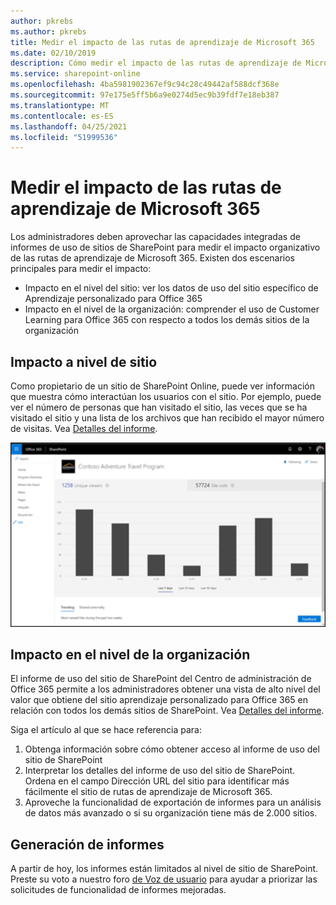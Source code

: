 ```yaml
---
author: pkrebs
ms.author: pkrebs
title: Medir el impacto de las rutas de aprendizaje de Microsoft 365
ms.date: 02/10/2019
description: Cómo medir el impacto de las rutas de aprendizaje de Microsoft 365
ms.service: sharepoint-online
ms.openlocfilehash: 4ba5981902367ef9c94c28c49442af588dcf368e
ms.sourcegitcommit: 97e175e5ff5b6a9e0274d5ec9b39fdf7e18eb387
ms.translationtype: MT
ms.contentlocale: es-ES
ms.lasthandoff: 04/25/2021
ms.locfileid: "51999536"
---
```

# <a name="measuring-impact-of-microsoft-365-learning-pathways"></a>Medir el impacto de las rutas de aprendizaje de Microsoft 365

Los administradores deben aprovechar las capacidades integradas de informes de uso de sitios de SharePoint para medir el impacto organizativo de las rutas de aprendizaje de Microsoft 365. Existen dos escenarios principales para medir el impacto: 
- Impacto en el nivel del sitio: ver los datos de uso del sitio específico de Aprendizaje personalizado para Office 365 
- Impacto en el nivel de la organización: comprender el uso de Customer Learning para Office 365 con respecto a todos los demás sitios de la organización

## <a name="site-level-impact"></a>Impacto a nivel de sitio

Como propietario de un sitio de SharePoint Online, puede ver información que muestra cómo interactúan los usuarios con el sitio. Por ejemplo, puede ver el número de personas que han visitado el sitio, las veces que se ha visitado el sitio y una lista de los archivos que han recibido el mayor número de visitas. Vea [Detalles del informe](https://support.office.com/article/view-usage-data-for-your-sharepoint-site-2fa8ddc2-c4b3-4268-8d26-a772dc55779e). 

![cg-measureimpactreport.png](media/cg-measureimpactreport.png)

## <a name="organization-level-impact"></a>Impacto en el nivel de la organización
El informe de uso del sitio de SharePoint del Centro de administración de Office 365 permite a los administradores obtener una vista de alto nivel del valor que obtiene del sitio aprendizaje personalizado para Office 365 en relación con todos los demás sitios de SharePoint. Vea [Detalles del informe](/office365/admin/activity-reports/sharepoint-site-usage?view=o365-worldwide).
 
Siga el artículo al que se hace referencia para: 
1. Obtenga información sobre cómo obtener acceso al informe de uso del sitio de SharePoint 
2. Interpretar los detalles del informe de uso del sitio de SharePoint. Ordena en el campo Dirección URL del sitio para identificar más fácilmente el sitio de rutas de aprendizaje de Microsoft 365. 
3. Aproveche la funcionalidad de exportación de informes para un análisis de datos más avanzado o si su organización tiene más de 2.000 sitios. 

## <a name="reporting"></a>Generación de informes

A partir de hoy, los informes están limitados al nivel de sitio de SharePoint. Preste su voto a nuestro foro [de Voz de usuario](https://go.microsoft.com/fwlink/?linkid=2109552) para ayudar a priorizar las solicitudes de funcionalidad de informes mejoradas.